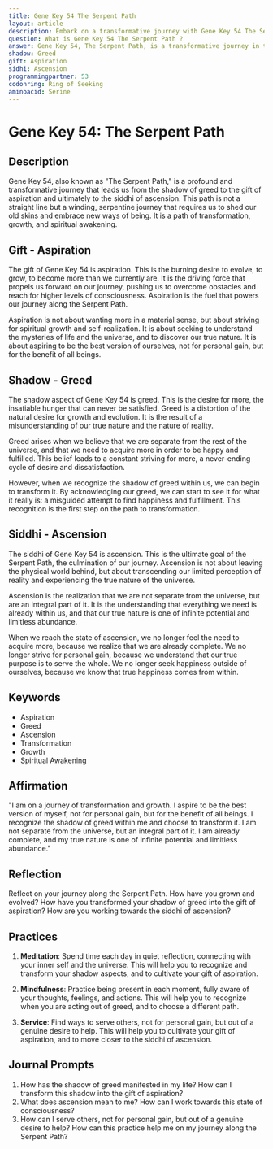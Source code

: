 ```yaml
---
title: Gene Key 54 The Serpent Path
layout: article
description: Embark on a transformative journey with Gene Key 54 The Serpent Path. Discover the path from greed to aspiration, leading to spiritual ascension. Begin your transformation today.
question: What is Gene Key 54 The Serpent Path ?
answer: Gene Key 54, The Serpent Path, is a transformative journey in the realm of spiritual growth. It symbolizes the evolutionary process of moving from materialistic desires to higher consciousness, leading to profound personal and spiritual development.
shadow: Greed
gift: Aspiration
sidhi: Ascension
programmingpartner: 53
codonring: Ring of Seeking
aminoacid: Serine
---
```

# Gene Key 54: The Serpent Path

## Description

Gene Key 54, also known as "The Serpent Path," is a profound and transformative journey that leads us from the shadow of greed to the gift of aspiration and ultimately to the siddhi of ascension. This path is not a straight line but a winding, serpentine journey that requires us to shed our old skins and embrace new ways of being. It is a path of transformation, growth, and spiritual awakening.

## Gift - Aspiration

The gift of Gene Key 54 is aspiration. This is the burning desire to evolve, to grow, to become more than we currently are. It is the driving force that propels us forward on our journey, pushing us to overcome obstacles and reach for higher levels of consciousness. Aspiration is the fuel that powers our journey along the Serpent Path.

Aspiration is not about wanting more in a material sense, but about striving for spiritual growth and self-realization. It is about seeking to understand the mysteries of life and the universe, and to discover our true nature. It is about aspiring to be the best version of ourselves, not for personal gain, but for the benefit of all beings.

## Shadow - Greed

The shadow aspect of Gene Key 54 is greed. This is the desire for more, the insatiable hunger that can never be satisfied. Greed is a distortion of the natural desire for growth and evolution. It is the result of a misunderstanding of our true nature and the nature of reality.

Greed arises when we believe that we are separate from the rest of the universe, and that we need to acquire more in order to be happy and fulfilled. This belief leads to a constant striving for more, a never-ending cycle of desire and dissatisfaction.

However, when we recognize the shadow of greed within us, we can begin to transform it. By acknowledging our greed, we can start to see it for what it really is: a misguided attempt to find happiness and fulfillment. This recognition is the first step on the path to transformation.

## Siddhi - Ascension

The siddhi of Gene Key 54 is ascension. This is the ultimate goal of the Serpent Path, the culmination of our journey. Ascension is not about leaving the physical world behind, but about transcending our limited perception of reality and experiencing the true nature of the universe.

Ascension is the realization that we are not separate from the universe, but are an integral part of it. It is the understanding that everything we need is already within us, and that our true nature is one of infinite potential and limitless abundance.

When we reach the state of ascension, we no longer feel the need to acquire more, because we realize that we are already complete. We no longer strive for personal gain, because we understand that our true purpose is to serve the whole. We no longer seek happiness outside of ourselves, because we know that true happiness comes from within.

## Keywords

- Aspiration
- Greed
- Ascension
- Transformation
- Growth
- Spiritual Awakening

## Affirmation

"I am on a journey of transformation and growth. I aspire to be the best version of myself, not for personal gain, but for the benefit of all beings. I recognize the shadow of greed within me and choose to transform it. I am not separate from the universe, but an integral part of it. I am already complete, and my true nature is one of infinite potential and limitless abundance."

## Reflection

Reflect on your journey along the Serpent Path. How have you grown and evolved? How have you transformed your shadow of greed into the gift of aspiration? How are you working towards the siddhi of ascension?

## Practices

1. **Meditation**: Spend time each day in quiet reflection, connecting with your inner self and the universe. This will help you to recognize and transform your shadow aspects, and to cultivate your gift of aspiration.

2. **Mindfulness**: Practice being present in each moment, fully aware of your thoughts, feelings, and actions. This will help you to recognize when you are acting out of greed, and to choose a different path.

3. **Service**: Find ways to serve others, not for personal gain, but out of a genuine desire to help. This will help you to cultivate your gift of aspiration, and to move closer to the siddhi of ascension.

## Journal Prompts

1. How has the shadow of greed manifested in my life? How can I transform this shadow into the gift of aspiration?
2. What does ascension mean to me? How can I work towards this state of consciousness?
3. How can I serve others, not for personal gain, but out of a genuine desire to help? How can this practice help me on my journey along the Serpent Path?